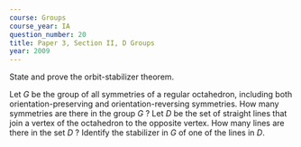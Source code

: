 ```yaml
---
course: Groups
course_year: IA
question_number: 20
title: Paper 3, Section II, D Groups
year: 2009
---
```




State and prove the orbit-stabilizer theorem.

Let $G$ be the group of all symmetries of a regular octahedron, including both orientation-preserving and orientation-reversing symmetries. How many symmetries are there in the group $G$ ? Let $D$ be the set of straight lines that join a vertex of the octahedron to the opposite vertex. How many lines are there in the set $D$ ? Identify the stabilizer in $G$ of one of the lines in $D$.